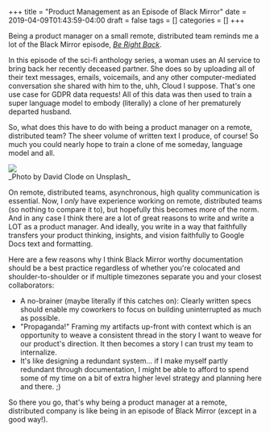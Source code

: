 +++ 
title = "Product Management as an Episode of Black Mirror" 
date = 2019-04-09T01:43:59-04:00 
draft = false 
tags = [] 
categories = [] 
+++

Being a product manager on a small remote, distributed team reminds me a lot of the Black Mirror episode, [_Be Right Back_](https://en.wikipedia.org/wiki/Be_Right_Back). 

In this episode of the sci-fi anthology series, a woman uses an AI service to bring back her recently deceased partner. She does so by uploading all of their text messages, emails, voicemails, and any other computer-mediated conversation she shared with him to the, uhh, Cloud I suppose. That's one use case for GDPR data requests! All of this data was then used to train a super language model to embody (literally) a clone of her prematurely departed husband. 

So, what does this have to do with being a product manager on a remote, distributed team? The sheer volume of written text I produce, of course! So much you could nearly hope to train a clone of me someday, language model and all.

<img src="https://source.unsplash.com/eOSqRq2Qm1c/800x450">
<figcaption>_Photo by David Clode on Unsplash_</figcaption>

On remote, distributed teams, asynchronous, high quality communication is essential. Now, I _only_ have experience working on remote, distributed teams (so nothing to compare it to), but hopefully this becomes more of the norm. And in any case I think there are a lot of great reasons to write and write a LOT as a product manager. And ideally, you write in a way that faithfully transfers your product thinking, insights, and vision faithfully to Google Docs text and formatting. 

Here are a few reasons why I think Black Mirror worthy documentation should be a best practice regardless of whether you're colocated and shoulder-to-shoulder or if multiple timezones separate you and your closest collaborators:

* A no-brainer (maybe literally if this catches on): Clearly written specs should enable my coworkers to focus on building uninterrupted as much as possible. 
* "Propaganda!" Framing my artifacts up-front with context which is an opportunity to weave a consistent thread in the story I want to weave for our product's direction. It then becomes a story I can trust my team to internalize.
* It's like designing a redundant system... if I make myself partly redundant through documentation, I might be able to afford to spend some of my time on a bit of extra higher level strategy and planning here and there. ;)

So there you go, that's why being a product manager at a remote, distributed company is like being in an episode of Black Mirror (except in a good way!).